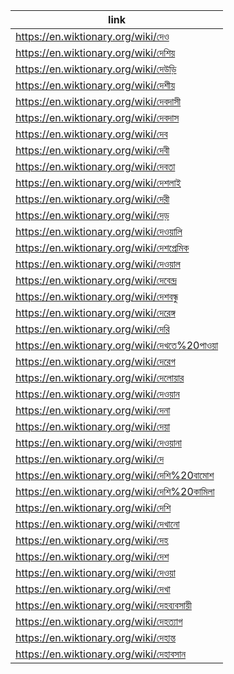 |link|
|----|
|https://en.wiktionary.org/wiki/দেও|
|https://en.wiktionary.org/wiki/দেশিয়|
|https://en.wiktionary.org/wiki/দেউড়ি|
|https://en.wiktionary.org/wiki/দেশীয়|
|https://en.wiktionary.org/wiki/দেবদাসী|
|https://en.wiktionary.org/wiki/দেবদাস|
|https://en.wiktionary.org/wiki/দেব|
|https://en.wiktionary.org/wiki/দেবী|
|https://en.wiktionary.org/wiki/দেবতা|
|https://en.wiktionary.org/wiki/দেশলাই|
|https://en.wiktionary.org/wiki/দেরী|
|https://en.wiktionary.org/wiki/দেড়|
|https://en.wiktionary.org/wiki/দেওয়ালি|
|https://en.wiktionary.org/wiki/দেশপ্রেমিক|
|https://en.wiktionary.org/wiki/দেওয়াল|
|https://en.wiktionary.org/wiki/দেবেন্দ্র|
|https://en.wiktionary.org/wiki/দেশবন্ধু|
|https://en.wiktionary.org/wiki/দেরেঙ্গ|
|https://en.wiktionary.org/wiki/দেরি|
|https://en.wiktionary.org/wiki/দেখতে%20পাওয়া|
|https://en.wiktionary.org/wiki/দেরেগ|
|https://en.wiktionary.org/wiki/দেলোয়ার|
|https://en.wiktionary.org/wiki/দেওয়ান|
|https://en.wiktionary.org/wiki/দেনা|
|https://en.wiktionary.org/wiki/দেয়া|
|https://en.wiktionary.org/wiki/দেওয়ানা|
|https://en.wiktionary.org/wiki/দে|
|https://en.wiktionary.org/wiki/দেশি%20বামোশ|
|https://en.wiktionary.org/wiki/দেশি%20কামিলা|
|https://en.wiktionary.org/wiki/দেশি|
|https://en.wiktionary.org/wiki/দেখানো|
|https://en.wiktionary.org/wiki/দেহ|
|https://en.wiktionary.org/wiki/দেশ|
|https://en.wiktionary.org/wiki/দেওয়া|
|https://en.wiktionary.org/wiki/দেখা|
|https://en.wiktionary.org/wiki/দেহব্যবসায়ী|
|https://en.wiktionary.org/wiki/দেহত্যাগ|
|https://en.wiktionary.org/wiki/দেহান্ত|
|https://en.wiktionary.org/wiki/দেহাবসান|
